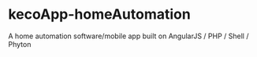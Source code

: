 # kecoApp-homeAutomation
A home automation software/mobile app built on AngularJS / PHP / Shell / Phyton

